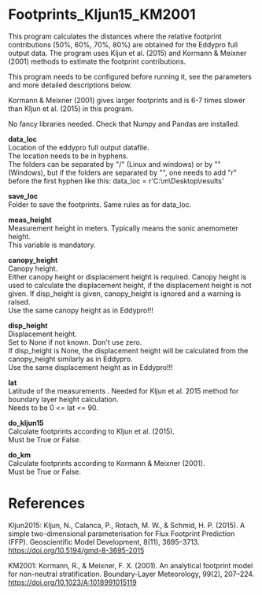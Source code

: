 **Footprints_Kljun15_KM2001**
=
This program calculates the distances where the relative footprint contributions
(50%, 60%, 70%, 80%) are obtained for the Eddypro full output data. The program
uses Kljun et al. (2015) and Kormann & Meixner (2001) methods to estimate
the footprint contributions.

This program needs to be configured before running it, see the parameters and
more detailed descriptions below.

Kormann & Meixner (2001) gives larger footprints and is 6-7 times slower than 
Kljun et al. (2015) in this program.

No fancy libraries needed. Check that Numpy and Pandas are installed.

**data_loc**  
Location of the eddypro full output datafile.  
The location needs to be in hyphens.  
The folders can be separated by "/" (Linux and windows) or by "\" (Windows), but if the folders are separated by "\", one needs to add "r" before the first hyphen like this: data_loc = r'C:\m\Desktop\results\'

**save_loc**  
Folder to save the footprints. Same rules as for data_loc.

**meas_height**  
Measurement height in meters. Typically means the sonic anemometer height.   
This variable is mandatory.

**canopy_height**  
Canopy height.  
Either canopy height or displacement height is required. Canopy height is used to calculate the displacement height, if the displacement height is not given. If disp_height is given, canopy_height is ignored and a warning is raised.  
Use the same canopy height as in Eddypro!!!

**disp_height**  
Displacement height.  
Set to None if not known. Don't use zero.  
If disp_height is None, the displacement height will be calculated from the canopy_height similarly as in Eddypro.  
Use the same displacement height as in Eddypro!!!  

**lat**  
Latitude of the measurements  .
Needed for Kljun et al. 2015 method for boundary layer height calculation.  
Needs to be 0 <= lat <= 90.

**do_kljun15**  
Calculate footprints according to Kljun et al. (2015).  
Must be True or False.

**do_km**  
Calculate footprints according to Kormann & Meixner (2001).  
Must be True or False.


**References**
=
Kljun2015:
Kljun, N., Calanca, P., Rotach, M. W., & Schmid, H. P. (2015). A simple 
two-dimensional parameterisation for Flux Footprint Prediction (FFP). 
Geoscientific Model Development, 8(11), 3695–3713. 
https://doi.org/10.5194/gmd-8-3695-2015

KM2001:
Kormann, R., & Meixner, F. X. (2001). An analytical footprint model for 
non-neutral stratification. Boundary-Layer Meteorology, 99(2), 207–224. 
https://doi.org/10.1023/A:1018991015119
